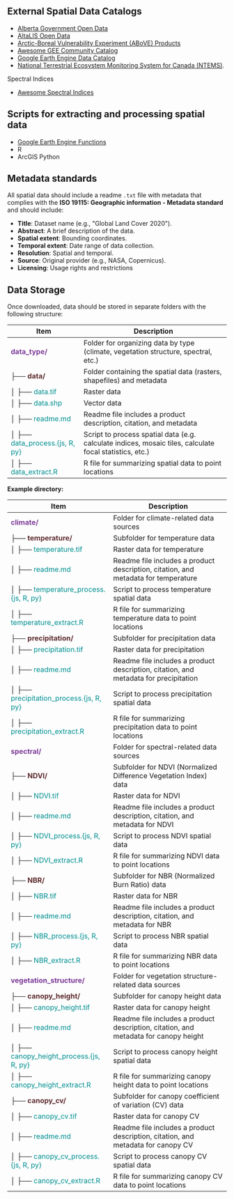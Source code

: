 ## External Spatial Data Catalogs

- [Alberta Government Open Data](https://open.alberta.ca/opendata)
- [AltaLIS Open Data](https://www.altalis.com/)
- [Arctic-Boreal Vulnerability Experiment (ABoVE) Products](https://daac.ornl.gov/cgi-bin/dataset_lister.pl?p=34)
- [Awesome GEE Community Catalog](https://developers.google.com/earth-engine/datasets)
- [Google Earth Engine Data Catalog](https://developers.google.com/earth-engine/datasets)
- [National Terrestrial Ecosystem Monitoring System for Canada (NTEMS)](https://opendata.nfis.org/mapserver/nfis-change_eng.html).

Spectral Indices

- [Awesome Spectral Indices](https://github.com/awesome-spectral-indices/awesome-spectral-indices?tab=readme-ov-file)

## Scripts for extracting and processing spatial data

- [Google Earth Engine Functions](https://github.com/bgcasey/google_earth_engine_functions)
- R
- ArcGIS Python

## Metadata standards

All spatial data should include a readme `.txt` file with metadata that complies with the **ISO 19115: Geographic information - Metadata standard** and should include:

- **Title**: Dataset name (e.g., "Global Land Cover 2020").
- **Abstract**: A brief description of the data.
- **Spatial extent**: Bounding coordinates.
- **Temporal extent**: Date range of data collection.
- **Resolution**: Spatial and temporal.
- **Source**: Original provider (e.g., NASA, Copernicus).
- **Licensing**: Usage rights and restrictions

## Data Storage

Once downloaded, data should be stored in separate folders with the following structure:

| **Item**                                                              | **Description**                                                                                         |
| --------------------------------------------------------------------- | ------------------------------------------------------------------------------------------------------- |
| <span style="color:#7D3C98">**data_type/**</span>                     | Folder for organizing data by type (climate, vegetation structure, spectral, etc.)                      |
| ├── <span style="color:#5E2D30FF">**data/**</span>                    | Folder containing the spatial data (rasters, shapefiles) and metadata                                   |
| │   ├── <span style="color:#008E90FF">data.tif</span>                 | Raster data                                                                                             |
| │   ├── <span style="color:#008E90FF">data.shp</span>                 | Vector data                                                                                             |
| │   ├── <span style="color:#008E90FF">readme.md</span>                | Readme file includes a product description, citation, and metadata                                      |
| │   ├── <span style="color:#008E90FF">data_process.{js, R, py}</span> | Script to process spatial data (e.g. calculate indices, mosaic tiles, calculate focal statistics, etc.) |
| │   ├── <span style="color:#008E90FF">data_extract.R</span>           | R file for summarizing spatial data to point locations                                                  |


**Example directory:**


| **Item**                                                                       | **Description**                                                                      |
| ------------------------------------------------------------------------------ | ------------------------------------------------------------------------------------ |
| <span style="color:#7D3C98">**climate/**</span>                                | Folder for climate-related data sources                                              |
| ├── <span style="color:#5E2D30FF">**temperature/**</span>                      | Subfolder for temperature data                                                       |
| │   ├── <span style="color:#008E90FF">temperature.tif</span>                   | Raster data for temperature                                                          |
| │   ├── <span style="color:#008E90FF">readme.md</span>                         | Readme file includes a product description, citation, and metadata for temperature   |
| │   ├── <span style="color:#008E90FF">temperature_process.{js, R, py}</span>   | Script to process temperature spatial data                                           |
| │   ├── <span style="color:#008E90FF">temperature_extract.R</span>             | R file for summarizing temperature data to point locations                           |
| ├── <span style="color:#5E2D30FF">**precipitation/**</span>                    | Subfolder for precipitation data                                                     |
| │   ├── <span style="color:#008E90FF">precipitation.tif</span>                 | Raster data for precipitation                                                        |
| │   ├── <span style="color:#008E90FF">readme.md</span>                         | Readme file includes a product description, citation, and metadata for precipitation |
| │   ├── <span style="color:#008E90FF">precipitation_process.{js, R, py}</span> | Script to process precipitation spatial data                                         |
| │   ├── <span style="color:#008E90FF">precipitation_extract.R</span>           | R file for summarizing precipitation data to point locations                         |
| <span style="color:#7D3C98">**spectral/**</span>                               | Folder for spectral-related data sources                                             |
| ├── <span style="color:#5E2D30FF">**NDVI/**</span>                             | Subfolder for NDVI (Normalized Difference Vegetation Index) data                     |
| │   ├── <span style="color:#008E90FF">NDVI.tif</span>                          | Raster data for NDVI                                                                 |
| │   ├── <span style="color:#008E90FF">readme.md</span>                         | Readme file includes a product description, citation, and metadata for NDVI          |
| │   ├── <span style="color:#008E90FF">NDVI_process.{js, R, py}</span>          | Script to process NDVI spatial data                                                  |
| │   ├── <span style="color:#008E90FF">NDVI_extract.R</span>                    | R file for summarizing NDVI data to point locations                                  |
| ├── <span style="color:#5E2D30FF">**NBR/**</span>                              | Subfolder for NBR (Normalized Burn Ratio) data                                       |
| │   ├── <span style="color:#008E90FF">NBR.tif</span>                           | Raster data for NBR                                                                  |
| │   ├── <span style="color:#008E90FF">readme.md</span>                         | Readme file includes a product description, citation, and metadata for NBR           |
| │   ├── <span style="color:#008E90FF">NBR_process.{js, R, py}</span>           | Script to process NBR spatial data                                                   |
| │   ├── <span style="color:#008E90FF">NBR_extract.R</span>                     | R file for summarizing NBR data to point locations                                   |
| <span style="color:#7D3C98">**vegetation_structure/**</span>                   | Folder for vegetation structure-related data sources                                 |
| ├── <span style="color:#5E2D30FF">**canopy_height/**</span>                    | Subfolder for canopy height data                                                     |
| │   ├── <span style="color:#008E90FF">canopy_height.tif</span>                 | Raster data for canopy height                                                        |
| │   ├── <span style="color:#008E90FF">readme.md</span>                         | Readme file includes a product description, citation, and metadata for canopy height |
| │   ├── <span style="color:#008E90FF">canopy_height_process.{js, R, py}</span> | Script to process canopy height spatial data                                         |
| │   ├── <span style="color:#008E90FF">canopy_height_extract.R</span>           | R file for summarizing canopy height data to point locations                         |
| ├── <span style="color:#5E2D30FF">**canopy_cv/**</span>                        | Subfolder for canopy coefficient of variation (CV) data                              |
| │   ├── <span style="color:#008E90FF">canopy_cv.tif</span>                     | Raster data for canopy CV                                                            |
| │   ├── <span style="color:#008E90FF">readme.md</span>                         | Readme file includes a product description, citation, and metadata for canopy CV     |
| │   ├── <span style="color:#008E90FF">canopy_cv_process.{js, R, py}</span>     | Script to process canopy CV spatial data                                             |
| │   ├── <span style="color:#008E90FF">canopy_cv_extract.R</span>               | R file for summarizing canopy CV data to point locations                             |
